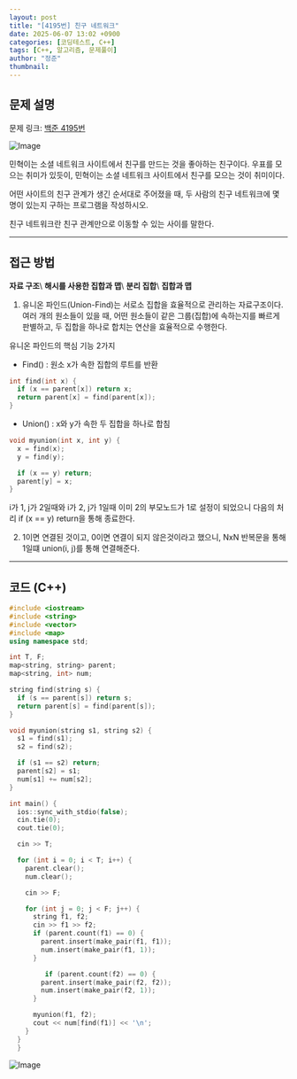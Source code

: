 ```yaml
---
layout: post
title: "[4195번] 친구 네트워크"
date: 2025-06-07 13:02 +0900
categories: [코딩테스트, C++]
tags: [C++, 알고리즘, 문제풀이]
author: "정준"
thumbnail: 
---
```


## 문제 설명

문제 링크: [백준 4195번](https://www.acmicpc.net/problem/4195)

![Image](https://github.com/user-attachments/assets/0c322d2c-13f3-47f1-9f62-a7381fdaea77)

민혁이는 소셜 네트워크 사이트에서 친구를 만드는 것을 좋아하는 친구이다. 우표를 모으는 취미가 있듯이, 민혁이는 소셜 네트워크 사이트에서 친구를 모으는 것이 취미이다.

어떤 사이트의 친구 관계가 생긴 순서대로 주어졌을 때, 두 사람의 친구 네트워크에 몇 명이 있는지 구하는 프로그램을 작성하시오.

친구 네트워크란 친구 관계만으로 이동할 수 있는 사이를 말한다.

---

## 접근 방법

**자료 구조**\\
**해시를 사용한 집합과 맵**\\
**분리 집합**\\
**집합과 맵**

1. 유니온 파인드(Union-Find)는 서로소 집합을 효율적으로 관리하는 자료구조이다.
여러 개의 원소들이 있을 때, 어떤 원소들이 같은 그룹(집합)에 속하는지를 빠르게 판별하고, 두 집합을 하나로 합치는 연산을 효율적으로 수행한다.

유니온 파인드의 핵심 기능 2가지

- Find() : 원소 x가 속한 집합의 루트를 반환
```cpp
int find(int x) {
  if (x == parent[x]) return x;
  return parent[x] = find(parent[x]);
}
```

- Union() : x와 y가 속한 두 집합을 하나로 합침
```cpp
void myunion(int x, int y) {
  x = find(x);
  y = find(y);

  if (x == y) return;
  parent[y] = x;
}
```

i가 1, j가 2일때와 i가 2, j가 1일때 이미 2의 부모노드가 1로 설정이 되었으니 다음의 처리 if (x == y) return을 통해 종료한다.

2. 1이면 연결된 것이고, 0이면 연결이 되지 않은것이라고 했으니, NxN 반복문을 통해 1일떄 union(i, j)를 통해 연결해준다.

---

## 코드 (C++)

```cpp
#include <iostream>
#include <string>
#include <vector>
#include <map>
using namespace std;

int T, F;
map<string, string> parent;
map<string, int> num;

string find(string s) {
  if (s == parent[s]) return s;
  return parent[s] = find(parent[s]);
}

void myunion(string s1, string s2) {
  s1 = find(s1);
  s2 = find(s2);

  if (s1 == s2) return;
  parent[s2] = s1;
  num[s1] += num[s2];
}

int main() {
  ios::sync_with_stdio(false);
  cin.tie(0);
  cout.tie(0);

  cin >> T;

  for (int i = 0; i < T; i++) {
    parent.clear();
    num.clear();

    cin >> F;

    for (int j = 0; j < F; j++) {
      string f1, f2;
      cin >> f1 >> f2;
      if (parent.count(f1) == 0) {
        parent.insert(make_pair(f1, f1));
        num.insert(make_pair(f1, 1));
      }

         if (parent.count(f2) == 0) {
        parent.insert(make_pair(f2, f2));
        num.insert(make_pair(f2, 1));
      }

      myunion(f1, f2);
      cout << num[find(f1)] << '\n';
    }
  }
  }
```

![Image](https://github.com/user-attachments/assets/f5daef40-0093-4272-b0b3-e71a7b9061c9)
